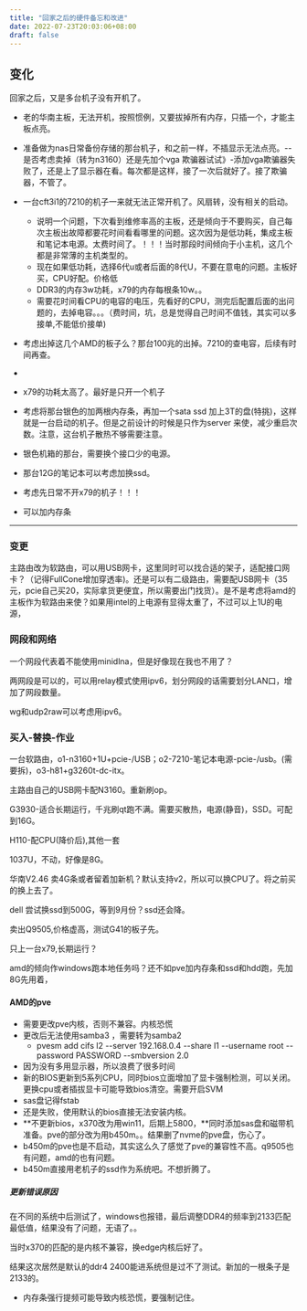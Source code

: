 ```yaml
---
title: "回家之后的硬件备忘和改进"
date: 2022-07-23T20:03:06+08:00
draft: false
---
```


## 变化

回家之后，又是多台机子没有开机了。

+ 老的华南主板，无法开机，按照惯例，又要拔掉所有内存，只插一个，才能主板点亮。

+ 准备做为nas日常备份存储的那台机子，和之前一样，不插显示无法点亮。--是否考虑卖掉（转为n3160）还是先加个vga 欺骗器试试》-添加vga欺骗器失败了，还是上了显示器在看。每次都是这样，接了一次后就好了。接了欺骗器，不管了。
+ 一台cft3i1的7210的机子一来就无法正常开机了。风扇转，没有相关的启动。
  + 说明一个问题，下次看到维修率高的主板，还是倾向于不要购买，自己每次主板出故障都要花时间看看哪里的问题。这次因为是低功耗，集成主板和笔记本电源。太费时间了。！！！当时那段时间倾向于小主机，这几个都是非常薄的主机类型的。
  + 现在如果低功耗，选择6代u或者后面的8代U，不要在意电的问题。主板好买，CPU好配。价格低
  + DDR3的内存3w功耗，x79的内存每根条10w。。
  + 需要花时间看CPU的电容的电压，先看好的CPU，测完后配置后面的出问题的，去掉电容。。。（费时间，坑，总是觉得自己时间不值钱，其实可以多接单,不能低价接单)

+ 考虑出掉这几个AMD的板子么？那台100兆的出掉。7210的查电容，后续有时间再查。
+ 
+ x79的功耗太高了。最好是只开一个机子
+ 考虑将那台银色的加两根内存条，再加一个sata ssd 加上3T的盘(特挑)，这样就是一台启动的机子。但是之前设计的时候是只作为server 来使，减少重启次数。注意，这台机子散热不够需要注意。
+ 银色机箱的那台，需要换个接口少的电源。
+ 那台12G的笔记本可以考虑加换ssd。
+ 考虑先日常不开x79的机子！！！
+ 可以加内存条

------

### 变更

主路由改为软路由，可以用USB网卡，这里同时可以找合适的架子，适配接口网卡？（记得FullCone增加穿透率)。还是可以有二级路由，需要配USB网卡（35元，pcie自己买20，实际拿货更便宜，所以需要出门找货）。是不是考虑将amd的主板作为软路由来使？如果用intel的上电源有显得太重了，不过可以上1U的电源，









### 网段和网络

一个网段代表着不能使用minidlna，但是好像现在我也不用了？

两网段是可以的，可以用relay模式使用ipv6，划分网段的话需要划分LAN口，增加了网段数量。

wg和udp2raw可以考虑用ipv6。



### 买入-替换-作业

一台软路由，o1-n3160+1U+pcie-/USB；o2-7210-笔记本电源-pcie-/usb。(需要拆)，o3-h81+g3260t-dc-itx。

主路由自己的USB网卡配N3160。重新刷op。

G3930-适合长期运行，千兆刷qt跑不满。需要买散热，电源(静音)，SSD。可配到16G。

H110-配CPU(降价后),其他一套

1037U，不动，好像是8G。

华南V2.46 卖4G条或者留着加新机？默认支持v2，所以可以换CPU了。将之前买的换上去了。

dell 尝试换ssd到500G，等到9月份？ssd还会降。

卖出Q9505,价格虚高，测试G41的板子先。

只上一台x79,长期运行？

amd的倾向作windows跑本地任务吗？还不如pve加内存条和ssd和hdd跑，先加8G先用着，



#### AMD的pve

+ 需要更改pve内核，否则不兼容。内核恐慌
+ 更改后无法使用samba3 ，需要转为samba2
  + pvesm add cifs l2 --server 192.168.0.4 --share l1 --username root --password PASSWORD --smbversion 2.0
+ 因为没有多用显示器，所以浪费了很多时间
+ 新的BIOS更新到5系列CPU，同时bios立面增加了显卡强制检测，可以关闭。更换cpu或者插拔显卡可能导致bios清空。需要开启SVM
+ sas盘记得fstab
+ 还是失败，使用默认的bios直接无法安装内核。
+ **不更新bios，x370改为用win11，后期上5800，**同时添加sas盘和磁带机准备。pve的部分改为用b450m。。结果删了nvme的pve盘，伤心了。
+ b450m的pve也是不启动，其实这么久了感觉了pve的兼容性不高。q9505也有问题，amd的也有问题。
+ b450m直接用老机子的ssd作为系统吧。不想折腾了。

##### 更新错误原因

在不同的系统中后测试了，windows也报错，最后调整DDR4的频率到2133匹配最低值，结果没有了问题，无语了。。

当时x370的匹配的是内核不兼容，换edge内核后好了。

结果这次居然是默认的ddr4 2400能进系统但是过不了测试。新加的一根条子是2133的。

+ 内存条强行提频可能导致内核恐慌，要强制记住。
